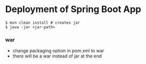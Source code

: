 # Deployment of Spring Boot App


```shell
$ mvn clean install # creates jar
$ java -jar <jar-path>
```

### war

- change packaging option in pom.xml to war
- there will be a war instead of jar at the end
